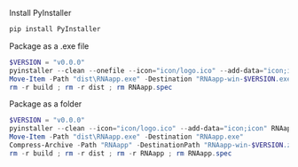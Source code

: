 Install PyInstaller

```PowerShell
pip install PyInstaller
```

Package as a .exe file

```PowerShell
$VERSION = "v0.0.0"
pyinstaller --clean --onefile --icon="icon/logo.ico" --add-data="icon;icon" RNAapp.py
Move-Item -Path "dist\RNAapp.exe" -Destination "RNAapp-win-$VERSION.exe"
rm -r build ; rm -r dist ; rm RNAapp.spec
```

Package as a folder

```PowerShell
$VERSION = "v0.0.0"
pyinstaller --clean --icon="icon/logo.ico" --add-data="icon;icon" RNAapp.py
Move-Item -Path "dist\RNAapp.exe" -Destination "RNAapp.exe"
Compress-Archive -Path "RNAapp" -DestinationPath "RNAapp-win-$VERSION.zip"
rm -r build ; rm -r dist ; rm -r RNAapp ; rm RNAapp.spec
```
